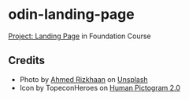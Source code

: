 # odin-landing-page

<a href="https://www.theodinproject.com/lessons/foundations-landing-page">Project: Landing Page</a> in Foundation Course 

## Credits
- Photo by <a href="https://unsplash.com/@ahmed_rizkhaan?utm_content=creditCopyText&utm_medium=referral&utm_source=unsplash">Ahmed  Rizkhaan</a> on <a href="https://unsplash.com/photos/person-playing-a-brown-guitar-0KyGJK2GlJI?utm_content=creditCopyText&utm_medium=referral&utm_source=unsplash">Unsplash</a>
- Icon by TopeconHeroes on <a href="https://pictogram2.com/?lang=en">Human Pictogram 2.0</a>